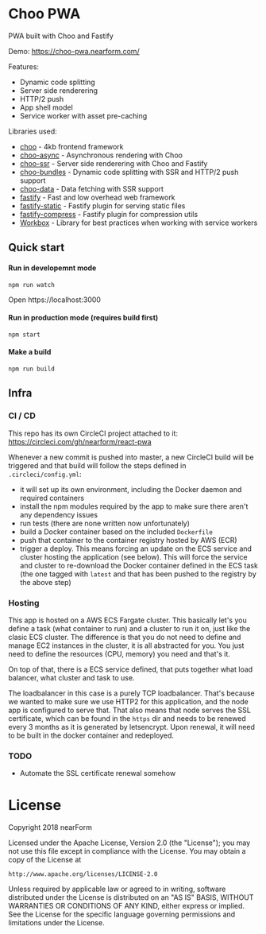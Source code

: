 # Choo PWA
PWA built with Choo and Fastify

Demo: https://choo-pwa.nearform.com/

Features: 
- Dynamic code splitting 
- Server side renderering
- HTTP/2 push 
- App shell model
- Service worker with asset pre-caching

Libraries used:
- [choo](https://github.com/choojs/choo) - 4kb frontend framework
- [choo-async](https://github.com/nearform/choo-async) - Asynchronous rendering with Choo
- [choo-ssr](https://github.com/nearform/choo-ssr) - Server side renderering with Choo and Fastify
- [choo-bundles](https://github.com/nearform/choo-bundles) - Dynamic code splitting with SSR and HTTP/2 push support
- [choo-data](https://github.com/nearform/choo-data) - Data fetching with SSR support
- [fastify](https://github.com/fastify/fastify) - Fast and low overhead web framework
- [fastify-static](https://github.com/fastify/fastify-static) - Fastify plugin for serving static files
- [fastify-compress](https://github.com/fastify/fastify-compress) - Fastify plugin for compression utils
- [Workbox](https://developers.google.com/web/tools/workbox/) - Library for best practices when working with service workers


## Quick start

#### Run in developemnt mode
`npm run watch`

Open https://localhost:3000

#### Run in production mode (requires build first)
`npm start`

#### Make a build
`npm run build`

## Infra

### CI / CD
This repo has its own CircleCI project attached to it: https://circleci.com/gh/nearform/react-pwa

Whenever a new commit is pushed into master, a new CircleCI build will be triggered and that build will follow the steps defined in `.circleci/config.yml`:
- it will set up its own environment, including the Docker daemon and required containers
- install the npm modules required by the app to make sure there aren't any dependency issues
- run tests (there are none written now unfortunately)
- build a Docker container based on the included `Dockerfile`
- push that container to the container registry hosted by AWS (ECR)
- trigger a deploy. This means forcing an update on the ECS service and cluster hosting the application (see below). This will force the service and cluster to re-download the Docker container defined in the ECS task (the one tagged with `latest` and that has been pushed to the registry by the above step)

### Hosting
This app is hosted on a AWS ECS Fargate cluster. This basically let's you define a task (what container to run) and a cluster to run it on, just like the clasic ECS cluster. The difference is that you do not need to define and manage EC2 instances in the cluster, it is all abstracted for you. You just need to define the resources (CPU, memory) you need and that's it.

On top of that, there is a ECS service defined, that puts together what load balancer, what cluster and task to use.

The loadbalancer in this case is a purely TCP loadbalancer. That's because we wanted to make sure we use HTTP2 for this application, and the node app is configured to serve that. That also means that node serves the SSL certificate, which can be found in the `https` dir and needs to be renewed every 3 months as it is generated by letsencrypt. Upon renewal, it will need to be built in the docker container and redeployed.

### TODO
* Automate the SSL certificate renewal somehow

# License

Copyright 2018 nearForm

Licensed under the Apache License, Version 2.0 (the "License");
you may not use this file except in compliance with the License.
You may obtain a copy of the License at

    http://www.apache.org/licenses/LICENSE-2.0

Unless required by applicable law or agreed to in writing, software
distributed under the License is distributed on an "AS IS" BASIS,
WITHOUT WARRANTIES OR CONDITIONS OF ANY KIND, either express or implied.
See the License for the specific language governing permissions and
limitations under the License.
